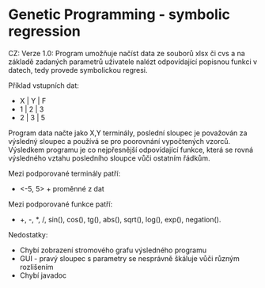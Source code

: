 # Genetic Programming - symbolic regression

CZ:
Verze 1.0:
Program umožňuje načíst data ze souborů xlsx či cvs a na základě zadaných parametrů uživatele nalézt odpovídající popisnou funkci v datech, tedy provede symbolickou regresi.

Příklad vstupních dat:
- X | Y | F
- 1 | 2 | 3
- 2 | 3 | 5

Program data načte jako X,Y terminály, poslední sloupec je považován za výsledný sloupec a používá se pro poorovnání vypočtených vzorců.
Výsledkem programu je co nejpřesnější odpovídající funkce, která se rovná výsledného vztahu posledního sloupce vůči ostatním řádkům.



Mezi podporované terminály patří:
 - <-5, 5> + proměnné z dat
 
Mezi podporované funkce patří:
- +, -, *, /, sin(), cos(), tg(), abs(), sqrt(), log(), exp(), negation().




Nedostatky:
 - Chybí zobrazení stromového grafu výsledného programu
 - GUI - pravý sloupec s parametry se nesprávně škáluje vůči různým rozlišením
 - Chybí javadoc

